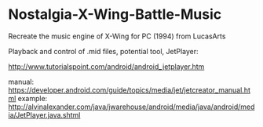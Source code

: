 # Nostalgia-X-Wing-Battle-Music
Recreate the music engine of X-Wing for PC (1994) from LucasArts

Playback and control of .mid files, potential tool, JetPlayer:

http://www.tutorialspoint.com/android/android_jetplayer.htm

manual: https://developer.android.com/guide/topics/media/jet/jetcreator_manual.html
example: http://alvinalexander.com/java/jwarehouse/android/media/java/android/media/JetPlayer.java.shtml
